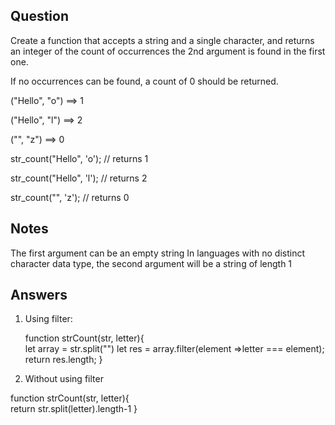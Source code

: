 ## Question
Create a function that accepts a string and a single character, and returns an integer of the count of occurrences the 2nd argument is found in the first one.

If no occurrences can be found, a count of 0 should be returned.

("Hello", "o")  ==>  1

("Hello", "l")  ==>  2

("", "z")       ==>  0

str_count("Hello", 'o'); // returns 1

str_count("Hello", 'l'); // returns 2

str_count("", 'z'); // returns 0

## Notes
The first argument can be an empty string
In languages with no distinct character data type, the second argument will be a string of length 1

## Answers 
1. Using filter:

   function strCount(str, letter){  
    let array = str.split("")
    let res = array.filter(element =>letter === element);
    return res.length;
  }

2. Without using filter

  function strCount(str, letter){  
    return str.split(letter).length-1
  }

